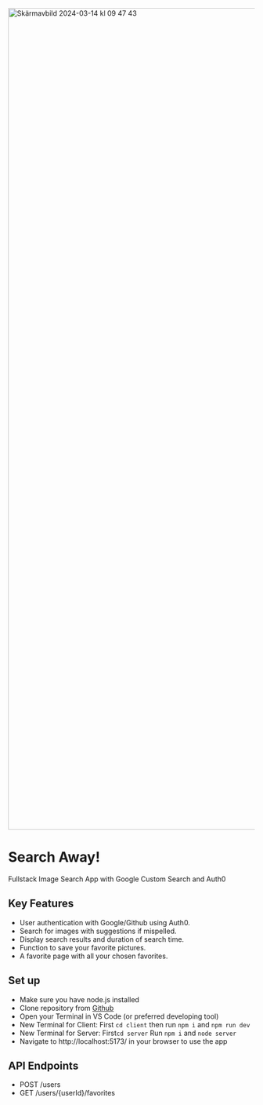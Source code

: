 <img width="1675" alt="Skärmavbild 2024-03-14 kl  09 47 43" src="https://github.com/billiswruce/imgsearch/assets/98770226/e5e40a7a-5b0e-4841-916f-a0b630838746">

# Search Away!

Fullstack Image Search App with Google Custom Search and Auth0

## Key Features

- User authentication with Google/Github using Auth0.
- Search for images with suggestions if mispelled.
- Display search results and duration of search time.
- Function to save your favorite pictures.
- A favorite page with all your chosen favorites.

## Set up

- Make sure you have node.js installed
- Clone repository from [Github](https://github.com/billiswruce/imagesearchapp/)
- Open your Terminal in VS Code (or preferred developing tool)
- New Terminal for Client: First `cd client` then run `npm i` and `npm run dev`
- New Terminal for Server: First`cd server` Run `npm i` and `node server`
- Navigate to http://localhost:5173/ in your browser to use the app

## API Endpoints

- POST /users
- GET /users/{userId}/favorites
